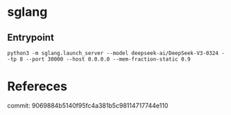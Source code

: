# sglang

## Entrypoint

```shell
python3 -m sglang.launch_server --model deepseek-ai/DeepSeek-V3-0324 --tp 8 --port 30000 --host 0.0.0.0 --mem-fraction-static 0.9 
```



# Refereces

commit: 9069884b5140f95fc4a381b5c98114717744e110
